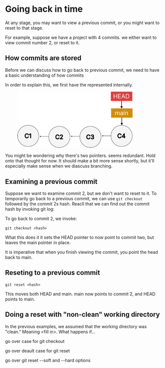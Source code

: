 # Going back in time

At any stage, you may want to view a previous commit, or you might want to reset to that stage.&#x20;

For example, suppose we have a project with 4 commits. we either want to view commit number 2, or reset to it.&#x20;





## How  commits are stored



Before we can discuss how to go back to previous commit, we need to have a basic understanding of how commits&#x20;

In order to explain this, we first have the represented internally.

<figure><img src="../.gitbook/assets/Group 20 (6).png" alt="" width="375"><figcaption></figcaption></figure>





You might be wondering why there's two pointers. seems redundant. Hold onto that thought for now. It should make a bit more sense shortly, but it'll especially make sense when we diascuss branching.&#x20;

## Examining a previous commit

Suppose we want to examine commit 2, but we don't want to reset to it. To temporarily go back to a previous commit, we can use `git checkout` followed by the commit 2s hash. Reacll that we can find out the commit hash by invoking git log:



To go back to commit 2, we invoke:

```
git checkout <hash>
```

What this does it it sets the HEAD pointer to now point to commit two, but leaves the main pointer in place.

It is imperative that when you finish viewing the commit, you point the head back to main.&#x20;

## Reseting to a previous commit



```
git reset <hash>
```

This moves both HEAD and main. main now points to commit 2, and HEAD points to main.&#x20;



## Doing a reset with "non-clean" working directory

In the previous examples, we assumed that the working directory was "clean." Meaning \<fill in>. What happens if...



go over case for git checkout



go over deault case for git reset

go over git reset --soft and --hard options











